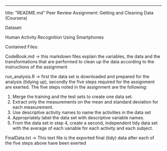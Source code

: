 ---
title: "README.md"
Peer Review Assignment: Getting and Cleaning Data (Coursera)

Dataset:

Human Activity Recognition Using Smartphones

Contained Files: 

CodeBook.md 
-> this markdown files explain the variables, the data and the transformations that are performed to clean up the data according to the instructions of the assignment 

run_analysis.R 
-> first the data set is downloaded and prepared for the analysis (tidying up), secondly the five steps required for the assignment are exerted. The five steps noted in the assignment are the following: 
1. Merge the training and the test sets to create one data set.
2. Extract only the measurements on the mean and standard deviation for each measurement.
3. Use descriptive activity names to name the activities in the data set
4. Appropriately label the data set with descriptive variable names.
5. From the data set in step 4, create a second, independent tidy data set with the average of each variable for each activity and each subject.

FinalData.txt 
-> This text file is the exported final (tidy) data after each of the five steps above have been exerted 
